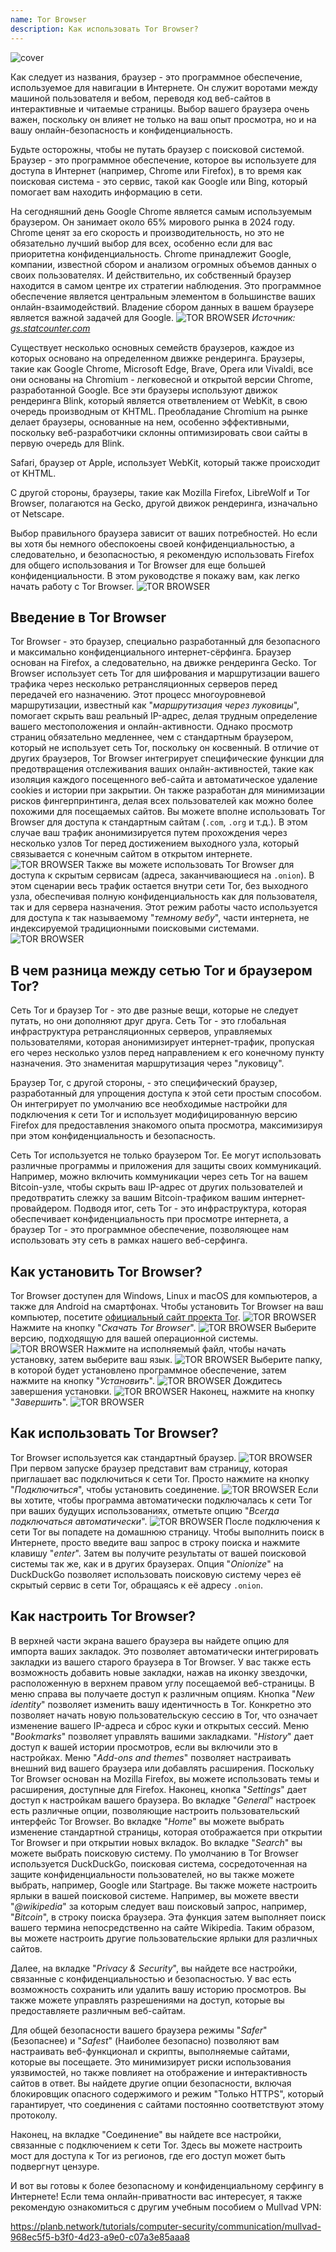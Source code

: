 ```yaml
---
name: Tor Browser
description: Как использовать Tor Browser?
---
```

![cover](assets/cover.webp)

Как следует из названия, браузер - это программное обеспечение, используемое для навигации в Интернете. Он служит воротами между машиной пользователя и вебом, переводя код веб-сайтов в интерактивные и читаемые страницы. Выбор вашего браузера очень важен, поскольку он влияет не только на ваш опыт просмотра, но и на вашу онлайн-безопасность и конфиденциальность.

Будьте осторожны, чтобы не путать браузер с поисковой системой. Браузер - это программное обеспечение, которое вы используете для доступа в Интернет (например, Chrome или Firefox), в то время как поисковая система - это сервис, такой как Google или Bing, который помогает вам находить информацию в сети.

На сегодняшний день Google Chrome является самым используемым браузером. Он занимает около 65% мирового рынка в 2024 году. Chrome ценят за его скорость и производительность, но это не обязательно лучший выбор для всех, особенно если для вас приоритетна конфиденциальность. Chrome принадлежит Google, компании, известной сбором и анализом огромных объемов данных о своих пользователях. И действительно, их собственный браузер находится в самом центре их стратегии наблюдения. Это программное обеспечение является центральным элементом в большинстве ваших онлайн-взаимодействий. Владение сбором данных в вашем браузере является важной задачей для Google.
![TOR BROWSER](assets/notext/01.webp)
*Источник: [gs.statcounter.com](https://gs.statcounter.com/browser-market-share)*

Существует несколько основных семейств браузеров, каждое из которых основано на определенном движке рендеринга. Браузеры, такие как Google Chrome, Microsoft Edge, Brave, Opera или Vivaldi, все они основаны на Chromium - легковесной и открытой версии Chrome, разработанной Google. Все эти браузеры используют движок рендеринга Blink, который является ответвлением от WebKit, в свою очередь производным от KHTML. Преобладание Chromium на рынке делает браузеры, основанные на нем, особенно эффективными, поскольку веб-разработчики склонны оптимизировать свои сайты в первую очередь для Blink.

Safari, браузер от Apple, использует WebKit, который также происходит от KHTML.

С другой стороны, браузеры, такие как Mozilla Firefox, LibreWolf и Tor Browser, полагаются на Gecko, другой движок рендеринга, изначально от Netscape.

Выбор правильного браузера зависит от ваших потребностей. Но если вы хотя бы немного обеспокоены своей конфиденциальностью, а следовательно, и безопасностью, я рекомендую использовать Firefox для общего использования и Tor Browser для еще большей конфиденциальности. В этом руководстве я покажу вам, как легко начать работу с Tor Browser.
![TOR BROWSER](assets/notext/02.webp)

## Введение в Tor Browser

Tor Browser - это браузер, специально разработанный для безопасного и максимально конфиденциального интернет-сёрфинга. Браузер основан на Firefox, а следовательно, на движке рендеринга Gecko.
Tor Browser использует сеть Tor для шифрования и маршрутизации вашего трафика через несколько ретрансляционных серверов перед передачей его назначению. Этот процесс многоуровневой маршрутизации, известный как "*маршрутизация через луковицы*", помогает скрыть ваш реальный IP-адрес, делая трудным определение вашего местоположения и онлайн-активности. Однако просмотр страниц обязательно медленнее, чем с стандартным браузером, который не использует сеть Tor, поскольку он косвенный.
В отличие от других браузеров, Tor Browser интегрирует специфические функции для предотвращения отслеживания ваших онлайн-активностей, такие как изоляция каждого посещенного веб-сайта и автоматическое удаление cookies и истории при закрытии. Он также разработан для минимизации рисков фингерпринтинга, делая всех пользователей как можно более похожими для посещаемых сайтов.
Вы можете вполне использовать Tor Browser для доступа к стандартным сайтам (`.com`, `.org` и т.д.). В этом случае ваш трафик анонимизируется путем прохождения через несколько узлов Tor перед достижением выходного узла, который связывается с конечным сайтом в открытом интернете.
![TOR BROWSER](assets/notext/03.webp)
Также вы можете использовать Tor Browser для доступа к скрытым сервисам (адреса, заканчивающиеся на `.onion`). В этом сценарии весь трафик остается внутри сети Tor, без выходного узла, обеспечивая полную конфиденциальность как для пользователя, так и для сервера назначения. Этот режим работы часто используется для доступа к так называемому "*темному вебу*", части интернета, не индексируемой традиционными поисковыми системами.
![TOR BROWSER](assets/notext/04.webp)

## В чем разница между сетью Tor и браузером Tor?

Сеть Tor и браузер Tor - это две разные вещи, которые не следует путать, но они дополняют друг друга. Сеть Tor - это глобальная инфраструктура ретрансляционных серверов, управляемых пользователями, которая анонимизирует интернет-трафик, пропуская его через несколько узлов перед направлением к его конечному пункту назначения. Это знаменитая маршрутизация через "луковицу".

Браузер Tor, с другой стороны, - это специфический браузер, разработанный для упрощения доступа к этой сети простым способом. Он интегрирует по умолчанию все необходимые настройки для подключения к сети Tor и использует модифицированную версию Firefox для предоставления знакомого опыта просмотра, максимизируя при этом конфиденциальность и безопасность.

Сеть Tor используется не только браузером Tor. Ее могут использовать различные программы и приложения для защиты своих коммуникаций. Например, можно включить коммуникации через сеть Tor на вашем Bitcoin-узле, чтобы скрыть ваш IP-адрес от других пользователей и предотвратить слежку за вашим Bitcoin-трафиком вашим интернет-провайдером.
Подводя итог, сеть Tor - это инфраструктура, которая обеспечивает конфиденциальность при просмотре интернета, а браузер Tor - это программное обеспечение, позволяющее нам использовать эту сеть в рамках нашего веб-серфинга.

## Как установить Tor Browser?

Tor Browser доступен для Windows, Linux и macOS для компьютеров, а также для Android на смартфонах. Чтобы установить Tor Browser на ваш компьютер, посетите [официальный сайт проекта Tor](https://www.torproject.org/).
![TOR BROWSER](assets/notext/05.webp)
Нажмите на кнопку "*Скачать Tor Browser*".
![TOR BROWSER](assets/notext/06.webp)
Выберите версию, подходящую для вашей операционной системы.
![TOR BROWSER](assets/notext/07.webp)
Нажмите на исполняемый файл, чтобы начать установку, затем выберите ваш язык.
![TOR BROWSER](assets/notext/08.webp)
Выберите папку, в которой будет установлено программное обеспечение, затем нажмите на кнопку "*Установить*".
![TOR BROWSER](assets/notext/09.webp)
Дождитесь завершения установки.
![TOR BROWSER](assets/notext/10.webp)
Наконец, нажмите на кнопку "*Завершить*".
![TOR BROWSER](assets/notext/11.webp)

## Как использовать Tor Browser?

Tor Browser используется как стандартный браузер.
![TOR BROWSER](assets/notext/12.webp)
При первом запуске браузер представит вам страницу, которая приглашает вас подключиться к сети Tor. Просто нажмите на кнопку "*Подключиться*", чтобы установить соединение.
![TOR BROWSER](assets/notext/13.webp)
Если вы хотите, чтобы программа автоматически подключалась к сети Tor при ваших будущих использованиях, отметьте опцию "*Всегда подключаться автоматически*".
![TOR BROWSER](assets/notext/14.webp)
После подключения к сети Tor вы попадете на домашнюю страницу.
Чтобы выполнить поиск в Интернете, просто введите ваш запрос в строку поиска и нажмите клавишу "*enter*".
Затем вы получите результаты от вашей поисковой системы так же, как и в других браузерах.
Опция "*Onionize*" на DuckDuckGo позволяет использовать поисковую систему через её скрытый сервис в сети Tor, обращаясь к её адресу `.onion`.

## Как настроить Tor Browser?

В верхней части экрана вашего браузера вы найдете опцию для импорта ваших закладок. Это позволяет автоматически интегрировать закладки из вашего старого браузера в Tor Browser.
У вас также есть возможность добавить новые закладки, нажав на иконку звездочки, расположенную в верхнем правом углу посещаемой веб-страницы.
В меню справа вы получаете доступ к различным опциям.
Кнопка "*New identity*" позволяет изменить вашу идентичность в Tor. Конкретно это позволяет начать новую пользовательскую сессию в Tor, что означает изменение вашего IP-адреса и сброс куки и открытых сессий.
Меню "*Bookmarks*" позволяет управлять вашими закладками.
"*History*" дает доступ к вашей истории просмотров, если вы включили это в настройках.
Меню "*Add-ons and themes*" позволяет настраивать внешний вид вашего браузера или добавлять расширения. Поскольку Tor Browser основан на Mozilla Firefox, вы можете использовать темы и расширения, доступные для Firefox.
Наконец, кнопка "*Settings*" дает доступ к настройкам вашего браузера.
Во вкладке "*General*" настроек есть различные опции, позволяющие настроить пользовательский интерфейс Tor Browser.
Во вкладке "*Home*" вы можете выбрать изменение стандартной страницы, которая отображается при открытии Tor Browser и при открытии новых вкладок.
Во вкладке "*Search*" вы можете выбрать поисковую систему. По умолчанию в Tor Browser используется DuckDuckGo, поисковая система, сосредоточенная на защите конфиденциальности пользователей, но вы также можете выбрать, например, Google или Startpage.
Вы также можете настроить ярлыки в вашей поисковой системе.
Например, вы можете ввести "*@wikipedia*" за которым следует ваш поисковый запрос, например, "*Bitcoin*", в строку поиска браузера.
Эта функция затем выполняет поиск вашего термина непосредственно на сайте Wikipedia.
Таким образом, вы можете настроить другие пользовательские ярлыки для различных сайтов.

Далее, на вкладке "*Privacy & Security*", вы найдете все настройки, связанные с конфиденциальностью и безопасностью.
У вас есть возможность сохранить или удалить вашу историю просмотров.
Вы также можете управлять разрешениями на доступ, которые вы предоставляете различным веб-сайтам.

Для общей безопасности вашего браузера режимы "*Safer*" (Безопаснее) и "*Safest*" (Наиболее безопасно) позволяют вам настраивать веб-функционал и скрипты, выполняемые сайтами, которые вы посещаете. Это минимизирует риски использования уязвимостей, но также повлияет на отображение и интерактивность сайтов в ответ. Вы найдете другие опции безопасности, включая блокировщик опасного содержимого и режим "Только HTTPS", который гарантирует, что соединения с сайтами постоянно соответствуют этому протоколу.

Наконец, на вкладке "Соединение" вы найдете все настройки, связанные с подключением к сети Tor. Здесь вы можете настроить мост для доступа к Tor из регионов, где его доступ может быть подвергнут цензуре.

И вот вы готовы к более безопасному и конфиденциальному серфингу в Интернете! Если тема онлайн-приватности вас интересует, я также рекомендую ознакомиться с другим учебным пособием о Mullvad VPN:

https://planb.network/tutorials/computer-security/communication/mullvad-968ec5f5-b3f0-4d23-a9e0-c07a3e85aaa8
